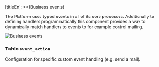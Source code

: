 [titleEn]: <>(Business events)

The Platform uses typed events in all of its core processes. Additionally to defining handlers programmatically this component provides a way to dynamically match handlers to events to for example control mailing.

![Business events](dist/erm-shopware-core-framework-event.svg)


### Table `event_action`

Configuration for specific custom event handling (e.g. send a mail).


